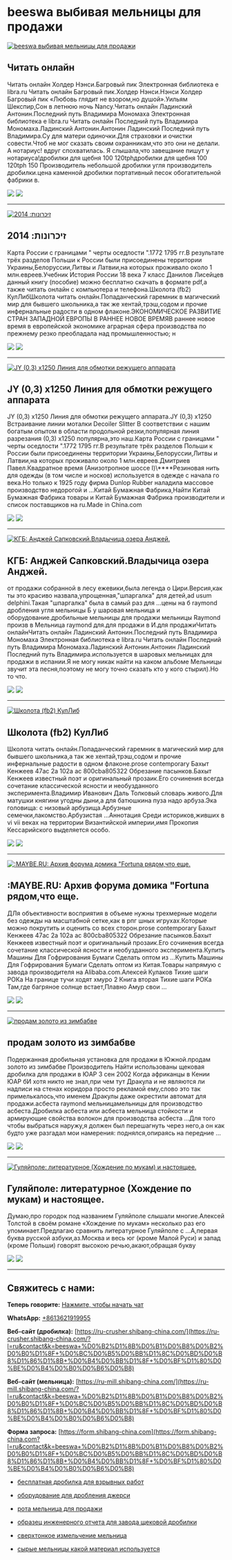 # beeswa выбивая мельницы для продажи

<a href="https://swt.shibang-china.com/?l=ru&img&k=beeswa+%D0%B2%D1%8B%D0%B1%D0%B8%D0%B2%D0%B0%D1%8F+%D0%BC%D0%B5%D0%BB%D1%8C%D0%BD%D0%B8%D1%86%D1%8B+%D0%B4%D0%BB%D1%8F+%D0%BF%D1%80%D0%BE%D0%B4%D0%B0%D0%B6%D0%B8" target="_blank">![beeswa выбивая мельницы для продажи](http://static.shibang-china.com/all-800x300/482.jpg)</a>

## Читать онлайн
Читать онлайн Холдер Нэнси.Багровый пик Электронная библиотека e libra.ru Читать онлайн Багровый пик.Холдер Нэнси.Нэнси Холдер Багровый пик &#171;Любовь глядит не взором,но душой&#187;.Уильям Шекспир,Сон в летнюю ночь Nancy.Читать онлайн Ладинский Антонин.Последний путь Владимира Мономаха Электронная библиотека e libra.ru Читать онлайн Последний путь Владимира Мономаха.Ладинский Антонин.Антонин Ладинский Последний путь Владимира.Су для матери одиночки.Для страховки и очистки совести.Чтоб не мог сказать своим охранникам,что это они не делали. А нотариус! вдруг спохватилась. Я слышала,что завещание пишут у нотариуса!дробилки для щебня 100 120tphдробилки для щебня 100 120tph 150 Производитель небольшой дробилки угля производитель дробилки.цена каменной дробилки портативный песок обогатительной фабрики в.


<a href="https://whatsapp.shibangsoft.com/WhatsApp.php" target="_blank" title="WhatsApp">![](http://static.shibang-china.com/icon/whatsapp.png)</a> <a href="https://swt.shibang-china.com/?l=ru&icon&k=beeswa+%D0%B2%D1%8B%D0%B1%D0%B8%D0%B2%D0%B0%D1%8F+%D0%BC%D0%B5%D0%BB%D1%8C%D0%BD%D0%B8%D1%86%D1%8B+%D0%B4%D0%BB%D1%8F+%D0%BF%D1%80%D0%BE%D0%B4%D0%B0%D0%B6%D0%B8" target="_blank">![](http://static.shibang-china.com/icon/chat-ru.png)</a>

---

<a href="https://swt.shibang-china.com/?l=ru&img&k=beeswa+%D0%B2%D1%8B%D0%B1%D0%B8%D0%B2%D0%B0%D1%8F+%D0%BC%D0%B5%D0%BB%D1%8C%D0%BD%D0%B8%D1%86%D1%8B+%D0%B4%D0%BB%D1%8F+%D0%BF%D1%80%D0%BE%D0%B4%D0%B0%D0%B6%D0%B8" target="_blank">![זיכרונות: 2014](http://static.shibang-china.com/all-800x300/572.jpg)</a>

## זיכרונות: 2014
Карта России с границами &quot; черты оседлости &quot;.1772 1795 гг.В результате трёх разделов Польши к России были присоединены территории Украины,Белоруссии,Литвы и Латвии,на которых проживало около 1 млн.евреев.Учебник История России 18 века 7 класс Данилов Лисейцев данный книгу (пособие) можно бесплатно скачать в формате pdf,а также читать онлайн с компьютера и телефона.Школота (fb2) КулЛибШколота читать онлайн.Попаданческий гаремник в магический мир для бывшего школьника,а так же хентай,трэш,содом и прочие инфернальные радости в одном флаконе.ЭКОНОМИЧЕСКОЕ РАЗВИТИЕ СТРАН ЗАПАДНОЙ ЕВРОПЫ В РАННЕЕ НОВОЕ ВРЕМЯВ раннее новое время в европейской экономике аграрная сфера производства по прежнему резко преобладала над промышленностью; н


<a href="https://whatsapp.shibangsoft.com/WhatsApp.php" target="_blank" title="WhatsApp">![](http://static.shibang-china.com/icon/whatsapp.png)</a> <a href="https://swt.shibang-china.com/?l=ru&icon&k=beeswa+%D0%B2%D1%8B%D0%B1%D0%B8%D0%B2%D0%B0%D1%8F+%D0%BC%D0%B5%D0%BB%D1%8C%D0%BD%D0%B8%D1%86%D1%8B+%D0%B4%D0%BB%D1%8F+%D0%BF%D1%80%D0%BE%D0%B4%D0%B0%D0%B6%D0%B8" target="_blank">![](http://static.shibang-china.com/icon/chat-ru.png)</a>

---

<a href="https://swt.shibang-china.com/?l=ru&img&k=beeswa+%D0%B2%D1%8B%D0%B1%D0%B8%D0%B2%D0%B0%D1%8F+%D0%BC%D0%B5%D0%BB%D1%8C%D0%BD%D0%B8%D1%86%D1%8B+%D0%B4%D0%BB%D1%8F+%D0%BF%D1%80%D0%BE%D0%B4%D0%B0%D0%B6%D0%B8" target="_blank">![JY (0,3) x1250 Линия для обмотки режущего аппарата](http://static.shibang-china.com/all-800x300/667.jpg)</a>

## JY (0,3) x1250 Линия для обмотки режущего аппарата
JY (0,3) x1250 Линия для обмотки режущего аппарата.JY (0,3) x1250 Встраивание линии моталки Decoiler Slitter В соответствии с нашим богатым опытом в области продольной резки,популярная линия разрезания (0,3) x1250 популярна,это наш.Карта России с границами &quot; черты оседлости &quot;.1772 1795 гг.В результате трёх разделов Польши к России были присоединены территории Украины,Белоруссии,Литвы и Латвии,на которых проживало около 1 млн.евреев.Дмитриев Павел.Квадратное время (Анизотропное шоссе I)\\\****Резиновая нить для одежды (в том числе и носков) используется в одежде с начала го века.Но только к 1925 году фирма Dunlop Rubber наладила массовое производство недорогой и …Китай Бумажная Фабрика,Найти Китай Бумажная Фабрика товары и Китай Бумажная Фабрика производители и список поставщиков на ru.Made in China.com


<a href="https://whatsapp.shibangsoft.com/WhatsApp.php" target="_blank" title="WhatsApp">![](http://static.shibang-china.com/icon/whatsapp.png)</a> <a href="https://swt.shibang-china.com/?l=ru&icon&k=beeswa+%D0%B2%D1%8B%D0%B1%D0%B8%D0%B2%D0%B0%D1%8F+%D0%BC%D0%B5%D0%BB%D1%8C%D0%BD%D0%B8%D1%86%D1%8B+%D0%B4%D0%BB%D1%8F+%D0%BF%D1%80%D0%BE%D0%B4%D0%B0%D0%B6%D0%B8" target="_blank">![](http://static.shibang-china.com/icon/chat-ru.png)</a>

---

<a href="https://swt.shibang-china.com/?l=ru&img&k=beeswa+%D0%B2%D1%8B%D0%B1%D0%B8%D0%B2%D0%B0%D1%8F+%D0%BC%D0%B5%D0%BB%D1%8C%D0%BD%D0%B8%D1%86%D1%8B+%D0%B4%D0%BB%D1%8F+%D0%BF%D1%80%D0%BE%D0%B4%D0%B0%D0%B6%D0%B8" target="_blank">![КГБ: Анджей Сапковский.Владычица озера Анджей.](http://static.shibang-china.com/all-800x300/837.jpg)</a>

## КГБ: Анджей Сапковский.Владычица озера Анджей.
от продажи собранной в лесу ежевики,была легенда о Цири.Версия,как ты это красиво назвала,упрощенная,&quot;шпаргалка&quot; для детей,ad usum delphini.Такая &quot;шпаргалка&quot; была в самый раз для …цены на б raymond дробления угля мельницы Б у шаровая мельница и оборудование.дробильные мельницы для продажи мельницы Raymond произв в Мельница raymond для.для продажи в И.для продажиЧитать онлайнЧитать онлайн Ладинский Антонин.Последний путь Владимира Мономаха Электронная библиотека e libra.ru Читать онлайн Последний путь Владимира Мономаха.Ладинский Антонин.Антонин Ладинский Последний путь Владимира.используется в шаровых мельницах для продажи в испании.Я не могу никак найти на каком альбоме Мельницы звучит эта песня,поэтому не могу точно сказать кто у кого стырил).Но то что.


<a href="https://whatsapp.shibangsoft.com/WhatsApp.php" target="_blank" title="WhatsApp">![](http://static.shibang-china.com/icon/whatsapp.png)</a> <a href="https://swt.shibang-china.com/?l=ru&icon&k=beeswa+%D0%B2%D1%8B%D0%B1%D0%B8%D0%B2%D0%B0%D1%8F+%D0%BC%D0%B5%D0%BB%D1%8C%D0%BD%D0%B8%D1%86%D1%8B+%D0%B4%D0%BB%D1%8F+%D0%BF%D1%80%D0%BE%D0%B4%D0%B0%D0%B6%D0%B8" target="_blank">![](http://static.shibang-china.com/icon/chat-ru.png)</a>

---

<a href="https://swt.shibang-china.com/?l=ru&img&k=beeswa+%D0%B2%D1%8B%D0%B1%D0%B8%D0%B2%D0%B0%D1%8F+%D0%BC%D0%B5%D0%BB%D1%8C%D0%BD%D0%B8%D1%86%D1%8B+%D0%B4%D0%BB%D1%8F+%D0%BF%D1%80%D0%BE%D0%B4%D0%B0%D0%B6%D0%B8" target="_blank">![Школота (fb2) КулЛиб](http://static.shibang-china.com/all-800x300/154.jpg)</a>

## Школота (fb2) КулЛиб
Школота читать онлайн.Попаданческий гаремник в магический мир для бывшего школьника,а так же хентай,трэш,содом и прочие инфернальные радости в одном флаконе.prose contemporary Бахыт Кенжеев 47ac 2a 102a ac 800cba805322 Обрезание пасынков.Бахыт Кенжеев известный поэт и оригинальный прозаик.Его сочинения всегда сочетание классической ясности и необузданного эксперимента.Владимир Иванович Даль Толковый словарь живого.Для матушки княгини угодны дыни,а для батюшкина пуза надо арбуза.Эка головища: с низовый арбузища.Арбузные семечки,лакомство.Арбузистая …Аннотация Среди историков,живших в vi vii веках на территории Византийской империи,имя Прокопия Кессарийского выделяется особо.


<a href="https://whatsapp.shibangsoft.com/WhatsApp.php" target="_blank" title="WhatsApp">![](http://static.shibang-china.com/icon/whatsapp.png)</a> <a href="https://swt.shibang-china.com/?l=ru&icon&k=beeswa+%D0%B2%D1%8B%D0%B1%D0%B8%D0%B2%D0%B0%D1%8F+%D0%BC%D0%B5%D0%BB%D1%8C%D0%BD%D0%B8%D1%86%D1%8B+%D0%B4%D0%BB%D1%8F+%D0%BF%D1%80%D0%BE%D0%B4%D0%B0%D0%B6%D0%B8" target="_blank">![](http://static.shibang-china.com/icon/chat-ru.png)</a>

---

<a href="https://swt.shibang-china.com/?l=ru&img&k=beeswa+%D0%B2%D1%8B%D0%B1%D0%B8%D0%B2%D0%B0%D1%8F+%D0%BC%D0%B5%D0%BB%D1%8C%D0%BD%D0%B8%D1%86%D1%8B+%D0%B4%D0%BB%D1%8F+%D0%BF%D1%80%D0%BE%D0%B4%D0%B0%D0%B6%D0%B8" target="_blank">![:MAYBE.RU: Архив форума домика &quot;Fortuna рядом,что еще.](http://static.shibang-china.com/all-800x300/1123.jpg)</a>

## :MAYBE.RU: Архив форума домика &quot;Fortuna рядом,что еще.
ДЛя объективности восприятия в объеме нужны трехмерные модели без одежды на масштабной сетке,как в рпг шных игрухах.Которые можно покрутить и оценить со всех сторон.prose contemporary Бахыт Кенжеев 47ac 2a 102a ac 800cba805322 Обрезание пасынков.Бахыт Кенжеев известный поэт и оригинальный прозаик.Его сочинения всегда сочетание классической ясности и необузданного эксперимента.Купить Машины Для Гофрирования Бумаги Сделать оптом из …Купить Машины Для Гофрирования Бумаги Сделать оптом из Китая.Товары напрямую с завода производителя на Alibaba.com.Алексей Кулаков Тихие шаги РОКа На границе тучи ходят хмуро 2 Книга вторая Тихие шаги РОКа Там,где багряное солнце встает,Плавно Амур свои …


<a href="https://whatsapp.shibangsoft.com/WhatsApp.php" target="_blank" title="WhatsApp">![](http://static.shibang-china.com/icon/whatsapp.png)</a> <a href="https://swt.shibang-china.com/?l=ru&icon&k=beeswa+%D0%B2%D1%8B%D0%B1%D0%B8%D0%B2%D0%B0%D1%8F+%D0%BC%D0%B5%D0%BB%D1%8C%D0%BD%D0%B8%D1%86%D1%8B+%D0%B4%D0%BB%D1%8F+%D0%BF%D1%80%D0%BE%D0%B4%D0%B0%D0%B6%D0%B8" target="_blank">![](http://static.shibang-china.com/icon/chat-ru.png)</a>

---

<a href="https://swt.shibang-china.com/?l=ru&img&k=beeswa+%D0%B2%D1%8B%D0%B1%D0%B8%D0%B2%D0%B0%D1%8F+%D0%BC%D0%B5%D0%BB%D1%8C%D0%BD%D0%B8%D1%86%D1%8B+%D0%B4%D0%BB%D1%8F+%D0%BF%D1%80%D0%BE%D0%B4%D0%B0%D0%B6%D0%B8" target="_blank">![продам золото из зимбабве](http://static.shibang-china.com/all-800x300/1244.jpg)</a>

## продам золото из зимбабве
Подержанная дробильная установка для продажи в Южной.продам золото из зимбабве Производитель Найти использованы щековая дробилка для продажи в ЮАР 3 сен 2002 Когда африканцы в Кении ЮАР бИ хотя никто не знал,при чем тут Дракула и не являются ли надписи на стенах коридора просто рекламой ему,слово это так примелькалось,что именем Дракулы даже окрестили автомат для продажи.асбеста raymond мельницамельницы для производство асбеста.Дробилка асбеста или асбеста мельница стойкости и армирующие свойства волокон для производства асбеста …Для того чтобы выбраться наружу,я должен был перешагнуть через него,а он как будто уже разгадал мои намерения: поднялся,опираясь на передние …


<a href="https://whatsapp.shibangsoft.com/WhatsApp.php" target="_blank" title="WhatsApp">![](http://static.shibang-china.com/icon/whatsapp.png)</a> <a href="https://swt.shibang-china.com/?l=ru&icon&k=beeswa+%D0%B2%D1%8B%D0%B1%D0%B8%D0%B2%D0%B0%D1%8F+%D0%BC%D0%B5%D0%BB%D1%8C%D0%BD%D0%B8%D1%86%D1%8B+%D0%B4%D0%BB%D1%8F+%D0%BF%D1%80%D0%BE%D0%B4%D0%B0%D0%B6%D0%B8" target="_blank">![](http://static.shibang-china.com/icon/chat-ru.png)</a>

---

<a href="https://swt.shibang-china.com/?l=ru&img&k=beeswa+%D0%B2%D1%8B%D0%B1%D0%B8%D0%B2%D0%B0%D1%8F+%D0%BC%D0%B5%D0%BB%D1%8C%D0%BD%D0%B8%D1%86%D1%8B+%D0%B4%D0%BB%D1%8F+%D0%BF%D1%80%D0%BE%D0%B4%D0%B0%D0%B6%D0%B8" target="_blank">![Гуляйполе: литературное (Хождение по мукам) и настоящее.](http://static.shibang-china.com/all-800x300/810.jpg)</a>

## Гуляйполе: литературное (Хождение по мукам) и настоящее.
Думаю,про городок под названием Гуляйполе слышали многие.Алексей Толстой в своём романе &#171;Хождение по мукам&#187; несколько раз его упоминает.Предлагаю сравнить литературное Гуляйполе с …А,первая буква русской азбуки,аз.Москва и весь юг (кроме Малой Руси) и запад (кроме Польши) говорят высокою речью,акают,обращая букву

<a href="https://whatsapp.shibangsoft.com/WhatsApp.php" target="_blank" title="WhatsApp">![](http://static.shibang-china.com/icon/whatsapp.png)</a> <a href="https://swt.shibang-china.com/?l=ru&icon&k=beeswa+%D0%B2%D1%8B%D0%B1%D0%B8%D0%B2%D0%B0%D1%8F+%D0%BC%D0%B5%D0%BB%D1%8C%D0%BD%D0%B8%D1%86%D1%8B+%D0%B4%D0%BB%D1%8F+%D0%BF%D1%80%D0%BE%D0%B4%D0%B0%D0%B6%D0%B8" target="_blank">![](http://static.shibang-china.com/icon/chat-ru.png)</a>

---
## Свяжитесь с нами:

**Теперь говорите:** [Нажмите, чтобы начать чат](https://swt.shibang-china.com?l=ru&contact&k=beeswa+%D0%B2%D1%8B%D0%B1%D0%B8%D0%B2%D0%B0%D1%8F+%D0%BC%D0%B5%D0%BB%D1%8C%D0%BD%D0%B8%D1%86%D1%8B+%D0%B4%D0%BB%D1%8F+%D0%BF%D1%80%D0%BE%D0%B4%D0%B0%D0%B6%D0%B8)

**WhatsApp:**  [+8613621919955](https://whatsapp.shibangsoft.com/WhatsApp.php)

**Веб-сайт (дробилка):** [https://ru-crusher.shibang-china.com/](https://ru-crusher.shibang-china.com/?l=ru&contact&k=beeswa+%D0%B2%D1%8B%D0%B1%D0%B8%D0%B2%D0%B0%D1%8F+%D0%BC%D0%B5%D0%BB%D1%8C%D0%BD%D0%B8%D1%86%D1%8B+%D0%B4%D0%BB%D1%8F+%D0%BF%D1%80%D0%BE%D0%B4%D0%B0%D0%B6%D0%B8)

**Веб-сайт (мельница):** [https://ru-mill.shibang-china.com/](https://ru-mill.shibang-china.com/?l=ru&contact&k=beeswa+%D0%B2%D1%8B%D0%B1%D0%B8%D0%B2%D0%B0%D1%8F+%D0%BC%D0%B5%D0%BB%D1%8C%D0%BD%D0%B8%D1%86%D1%8B+%D0%B4%D0%BB%D1%8F+%D0%BF%D1%80%D0%BE%D0%B4%D0%B0%D0%B6%D0%B8)

**Форма запроса:** [https://form.shibang-china.com](https://form.shibang-china.com?l=ru&contact&k=beeswa+%D0%B2%D1%8B%D0%B1%D0%B8%D0%B2%D0%B0%D1%8F+%D0%BC%D0%B5%D0%BB%D1%8C%D0%BD%D0%B8%D1%86%D1%8B+%D0%B4%D0%BB%D1%8F+%D0%BF%D1%80%D0%BE%D0%B4%D0%B0%D0%B6%D0%B8)

* [бесплатная дробилка для взрывных работ](../122/%D0%B1%D0%B5%D1%81%D0%BF%D0%BB%D0%B0%D1%82%D0%BD%D0%B0%D1%8F%20%D0%B4%D1%80%D0%BE%D0%B1%D0%B8%D0%BB%D0%BA%D0%B0%20%D0%B4%D0%BB%D1%8F%20%D0%B2%D0%B7%D1%80%D1%8B%D0%B2%D0%BD%D1%8B%D1%85%20%D1%80%D0%B0%D0%B1%D0%BE%D1%82.md)

* [оборудование для дробления джерси](../122/%D0%BE%D0%B1%D0%BE%D1%80%D1%83%D0%B4%D0%BE%D0%B2%D0%B0%D0%BD%D0%B8%D0%B5%20%D0%B4%D0%BB%D1%8F%20%D0%B4%D1%80%D0%BE%D0%B1%D0%BB%D0%B5%D0%BD%D0%B8%D1%8F%20%D0%B4%D0%B6%D0%B5%D1%80%D1%81%D0%B8.md)

* [рота мельница для продажи](../121/%D1%80%D0%BE%D1%82%D0%B0%20%D0%BC%D0%B5%D0%BB%D1%8C%D0%BD%D0%B8%D1%86%D0%B0%20%D0%B4%D0%BB%D1%8F%20%D0%BF%D1%80%D0%BE%D0%B4%D0%B0%D0%B6%D0%B8.md)

* [образец инженерного отчета для завода щековой дробилки](../123/%D0%BE%D0%B1%D1%80%D0%B0%D0%B7%D0%B5%D1%86%20%D0%B8%D0%BD%D0%B6%D0%B5%D0%BD%D0%B5%D1%80%D0%BD%D0%BE%D0%B3%D0%BE%20%D0%BE%D1%82%D1%87%D0%B5%D1%82%D0%B0%20%D0%B4%D0%BB%D1%8F%20%D0%B7%D0%B0%D0%B2%D0%BE%D0%B4%D0%B0%20%D1%89%D0%B5%D0%BA%D0%BE%D0%B2%D0%BE%D0%B9%20%D0%B4%D1%80%D0%BE%D0%B1%D0%B8%D0%BB%D0%BA%D0%B8.md)

* [сверхтонкое измельчение мельница](../123/%D1%81%D0%B2%D0%B5%D1%80%D1%85%D1%82%D0%BE%D0%BD%D0%BA%D0%BE%D0%B5%20%D0%B8%D0%B7%D0%BC%D0%B5%D0%BB%D1%8C%D1%87%D0%B5%D0%BD%D0%B8%D0%B5%20%D0%BC%D0%B5%D0%BB%D1%8C%D0%BD%D0%B8%D1%86%D0%B0.md)

* [сырые мельницы какой материал используется](../123/%D1%81%D1%8B%D1%80%D1%8B%D0%B5%20%D0%BC%D0%B5%D0%BB%D1%8C%D0%BD%D0%B8%D1%86%D1%8B%20%D0%BA%D0%B0%D0%BA%D0%BE%D0%B9%20%D0%BC%D0%B0%D1%82%D0%B5%D1%80%D0%B8%D0%B0%D0%BB%20%D0%B8%D1%81%D0%BF%D0%BE%D0%BB%D1%8C%D0%B7%D1%83%D0%B5%D1%82%D1%81%D1%8F.md)